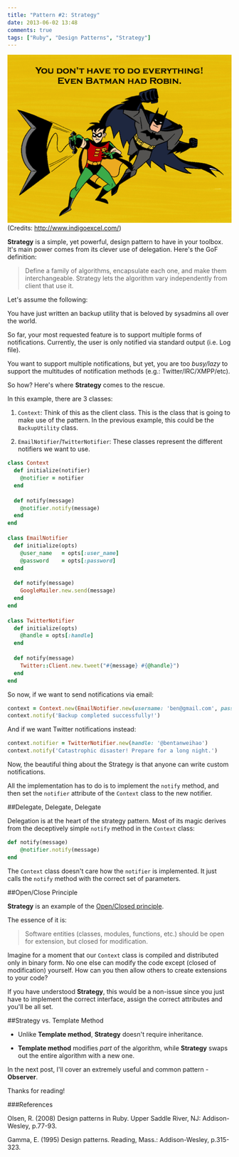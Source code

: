 ```yaml
---
title: "Pattern #2: Strategy"
date: 2013-06-02 13:48
comments: true
tags: ["Ruby", "Design Patterns", "Strategy"]
---
```


![](/images/delegate.png)
(Credits: http://www.indigoexcel.com/)

__Strategy__ is a simple, yet powerful, design pattern to have in your toolbox. It's main power comes from its clever use of delegation. Here's the GoF definition:

> Define a family of algorithms, encapsulate each one, and make them interchangeable. 
> Strategy lets the algorithm vary independently from client that use it.

Let's assume the following:

You have just written an backup utility that is beloved by sysadmins all over the world.

So far, your most requested feature is to support multiple forms of notifications. Currently, the user is only notified via standard output (i.e. Log file).

You want to support multiple notifications, but yet, you are too _busy/lazy_ to support the multitudes of notification methods (e.g.: Twitter/IRC/XMPP/etc).

So how? Here's where __Strategy__ comes to the rescue.

In this example, there are 3 classes:

1. `Context`: Think of this as the client class. This is the class that is going to make use of the pattern. In the previous example, this could be the `BackupUtility` class.

2. `EmailNotifier`/`TwitterNotifier`: These classes represent the different notifiers we want to use.

```ruby
class Context
  def initialize(notifier)
    @notifier = notifier
  end

  def notify(message)
    @notifier.notify(message)
  end
end

class EmailNotifier
  def initialize(opts)
    @user_name   = opts[:user_name]
    @password    = opts[:password]
  end

  def notify(message)
    GoogleMailer.new.send(message)  
  end
end

class TwitterNotifier
  def initialize(opts)
    @handle = opts[:handle]
  end

  def notify(message)
    Twitter::Client.new.tweet("#{message} #{@handle}")  
  end
end
```

So now, if we want to send notifications via email:

```ruby
context = Context.new(EmailNotifier.new(username: 'ben@gmail.com', password: 'secretlol'))
context.notify('Backup completed successfully!')
```
And if we want Twitter notifications instead:

```ruby
context.notifier = TwitterNotifier.new(handle: '@bentanweihao')
context.notify('Catastrophic disaster! Prepare for a long night.')
```

Now, the beautiful thing about the Strategy is that anyone can write custom notifications. 

All the implementation has to do is to implement the `notify` method, and then set the `notifier` attribute of the `Context` class to the new notifier.

##Delegate, Delegate, Delegate

Delegation is at the heart of the strategy pattern. Most of its magic derives from the deceptively simple `notify` method in the `Context` class:

```ruby
def notify(message)
	@notifier.notify(message)
end
```

The `Context` class doesn't care how the `notifier` is implemented. It just calls the `notify` method with the correct set of parameters.

##Open/Close Principle

__Strategy__ is an example of the [Open/Closed principle](http://en.wikipedia.org/wiki/Open/closed_principle).

The essence of it is:

> Software entities (classes, modules, functions, etc.) should be open for extension, but closed for modification.

Imagine for a moment that our `Context` class is compiled and distributed only in binary form. No one else can modify the code except (closed of modification) yourself. How can you then allow others to create extensions to your code? 

If you have understood __Strategy__, this would be a non-issue since you just have to implement the correct interface, assign the correct attributes and you'll be all set.

##Strategy vs. Template Method

* Unlike __Template method__, __Strategy__ doesn't require inheritance. 

* __Template method__ modifies _part_ of the algorithm, while __Strategy__ swaps out the entire algorithm with a new one.

In the next post, I'll cover an extremely useful and common pattern - __Observer__.

Thanks for reading!

###References

Olsen, R. (2008) Design patterns in Ruby. Upper Saddle River, NJ: Addison-Wesley, p.77-93.

Gamma, E. (1995) Design patterns. Reading, Mass.: Addison-Wesley, p.315-323.


